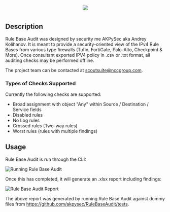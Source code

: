 <p align="center">
  <img src="https://user-images.githubusercontent.com/48283299/135756072-3291c51c-7f2a-4cda-86ee-561c5d42561b.png"/>
</p>

#

## Description

Rule Base Audit was designed by security me AKPySec aka Andrey Kolihanov. It is meant to provide a security-oriented view of the IPv4 Rule Bases from various type firewalls (Tufin, FortiGate, Palo-Alto, Checkpoint & More). Once consultant exported IPV4 policy in .csv or .txt format, all auditing checks may be performed offline.

The project team can be contacted at <scoutsuite@nccgroup.com>.

### Types of Checks Supported

Currently the following checks are supported:

- Broad assignment with object "Any" within Source / Destination / Service fields
- Disabled rules
- No Log rules
- Crossed rules (Two-way rules)
- Worst rules (rules with multiple findings)

## Usage

Rule Base Audit is run through the CLI:

![Running Rule Base Audit](https://user-images.githubusercontent.com/להשלים.gif)

Once this has completed, it will generate an .xlsx report including findings:

![Rule Base Audit Report](https://user-images.githubusercontent.com/להשלים.gif)

The above report was generated by running Rule Base Audit against dummy files from https://github.com/akpysec/RuleBaseAudit/tests.


